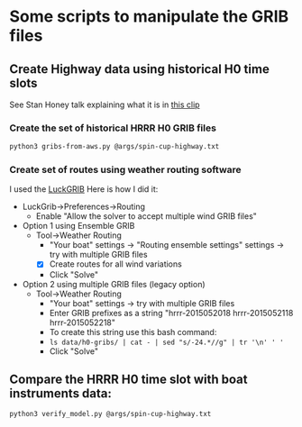 # Some scripts to manipulate the GRIB files

## Create Highway data using historical H0 time slots 

See Stan Honey talk explaining what it is in [this clip](https://youtu.be/Nl8cGyzakTE?t=1734)  

### Create the set of historical HRRR H0 GRIB files
```bash
python3 gribs-from-aws.py @args/spin-cup-highway.txt
```

### Create set of routes using weather routing software 

I used the [LuckGRIB](https://luckgrib.com/) Here is how I did it:

- LuckGrib->Preferences->Routing 
  - Enable "Allow the solver to accept multiple wind GRIB files"
- Option 1 using Ensemble GRIB
  - Tool->Weather Routing
    - "Your boat" settings ->  "Routing ensemble settings" settings -> try with multiple GRIB files
    - [x] Create routes for all wind variations
    - Click "Solve"
- Option 2 using multiple GRIB files (legacy option)
  - Tool->Weather Routing
    - "Your boat" settings -> try with multiple GRIB files
    - Enter GRIB prefixes as a string "hrrr-2015052018 hrrr-2015052118 hrrr-2015052218"
    - To create this string use this bash command: 
    - ``` ls data/h0-gribs/ | cat - | sed "s/-24.*//g" | tr '\n' ' ' ```
    - Click "Solve"
    
## Compare the HRRR H0 time slot with boat instruments data:
```bash
python3 verify_model.py @args/spin-cup-highway.txt
```
